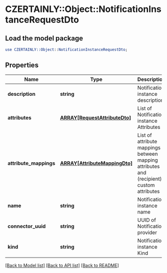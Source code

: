 # CZERTAINLY::Object::NotificationInstanceRequestDto

## Load the model package
```perl
use CZERTAINLY::Object::NotificationInstanceRequestDto;
```

## Properties
Name | Type | Description | Notes
------------ | ------------- | ------------- | -------------
**description** | **string** | Notification instance description | [optional] 
**attributes** | [**ARRAY[RequestAttributeDto]**](RequestAttributeDto.md) | List of Notification instance Attributes | 
**attribute_mappings** | [**ARRAY[AttributeMappingDto]**](AttributeMappingDto.md) | List of attribute mappings between mapping attributes and (recipient) custom attributes | [optional] 
**name** | **string** | Notification instance name | 
**connector_uuid** | **string** | UUID of Notification provider | 
**kind** | **string** | Notification instance Kind | 

[[Back to Model list]](../README.md#documentation-for-models) [[Back to API list]](../README.md#documentation-for-api-endpoints) [[Back to README]](../README.md)



